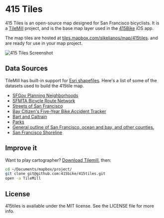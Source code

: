 415 Tiles
=========

415 Tiles is an open-source map designed for San Francisco bicyclists. It is a [TileMill](http://mapbox.com/tilemill/) 
project, and is the base map layer used in the [415Bike](http://415bike.com) iOS app.

The map tiles are hosted at 
[tiles.mapbox.com/sikelianos/map/415tiles](http://tiles.mapbox.com/sikelianos/map/415tiles). 
and are ready for use in your map project.

![415 Tiles Screenshot](http://f.cl.ly/items/1z0z3Y1o0D3u322W0W0n/415tile-screenshot.png)

Data Sources
------------

TileMill has built-in support for [Esri shapefiles](http://en.wikipedia.org/wiki/Shapefile). Here's a list of some of the
datasets used to build the 415tile map.

- [SFGov Planning Neighborhoods](https://data.sfgov.org/Geography/Planning-Neighborhoods/qc6m-r4ih)
- [SFMTA Bicycle Route Network](https://data.sfgov.org/Transportation/SFMTA-Bicycle-Route-Network/q36i-k43q)
- [Streets of San Francisco](https://data.sfgov.org/Geography/Streets-of-San-Francisco-Zipped-Shapefile-Format-/wbm8-ratb)
- [Bay Citizen's Five-Year Bike Accident Tracker](https://www.google.com/fusiontables/DataSource?dsrcid=884639)
- [Bart and Caltrain](http://www.mtc.ca.gov/maps_and_data/GIS/data.htm)
- [Parks](https://data.sfgov.org/Parks-and-Recreation/Park-Lands-Recreation-and-Parks-Department-Zipped-/qkuk-eir7)
- [General outline of San Francisco, ocean and bay, and other counties.](https://data.sfgov.org/Geography/Bay-Area-General-Zipped-Shapefile-Format-/ye46-7n65)
- [San Francisco Shoreline](https://data.sfgov.org/Geography/San-Francisco-Shoreline-Zipped-Shapefile-Format-/kj7y-jjpu)

Improve it
----------

Want to play cartographer? [Download Tilemill](http://mapbox.com/tilemill/), then:

```bash
cd ~/Documents/mapbox/project/
git clone git@github.com:415bike/415tiles.git
open -a TileMill
```

License
-------

415tiles is available under the MIT license. See the LICENSE file for more info.